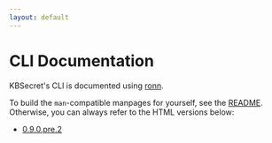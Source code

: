 ```yaml
---
layout: default
---
```


# CLI Documentation

KBSecret's CLI is documented using [ronn](https://rtomayko.github.io/ronn/ronn.1.html).

To build the `man`-compatible manpages for yourself, see the
[README](https://github.com/kbsecret/kbsecret/blob/master/README.md). Otherwise, you
can always refer to the HTML versions below:

* [0.9.0.pre.2](0.9.0.pre.2/kbsecret.1)

